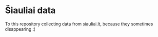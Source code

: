 # Šiauliai data
To this repository collecting data from siauliai.lt, because they sometimes disappearing :)
